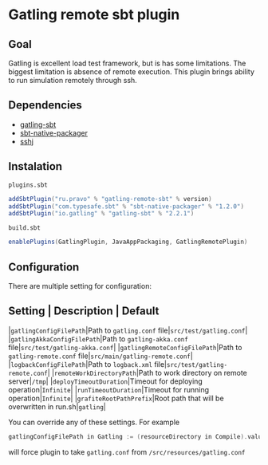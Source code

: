 # Gatling remote sbt plugin 

## Goal

Gatling is excellent load test framework, but is has some limitations. The biggest limitation is absence of remote execution. 
This plugin brings ability to run simulation remotely through ssh.

## Dependencies 

* [gatling-sbt](https://github.com/gatling/gatling-sbt)
* [sbt-native-packager](https://github.com/sbt/sbt-native-packager)
* [sshj](https://github.com/hierynomus/sshj)

## Instalation

`plugins.sbt`
```scala
addSbtPlugin("ru.pravo" % "gatling-remote-sbt" % version)
addSbtPlugin("com.typesafe.sbt" % "sbt-native-packager" % "1.2.0")
addSbtPlugin("io.gatling" % "gatling-sbt" % "2.2.1")
```

`build.sbt`
```scala
enablePlugins(GatlingPlugin, JavaAppPackaging, GatlingRemotePlugin)
```

## Configuration

There are multiple setting for configuration:

Setting | Description | Default 
---------------------
|`gatlingConfigFilePath`|Path to `gatling.conf` file|`src/test/gatling.conf`|
|`gatlingAkkaConfigFilePath`|Path to `gatling-akka.conf` file|`src/test/gatling-akka.conf`|
|`gatlingRemoteConfigFilePath`|Path to `gatling-remote.conf` file|`src/main/gatling-remote.conf`|
|`logbackConfigFilePath`|Path to `logback.xml` file|`src/test/gatling-remote.conf`|
|`remoteWorkDirectoryPath`|Path to work directory on remote server|`/tmp`|
|`deployTimeoutDuration`|Timeout for deploying operation|`Infinite`|
|`runTimeoutDuration`|Timeout for running operation|`Infinite`|
|`grafiteRootPathPrefix`|Root path that will be overwritten in run.sh|`gatling`|

You can override any of these settings. For example 

```scala
gatlingConfigFilePath in Gatling := (resourceDirectory in Compile).value / "gatling.conf"
```

will force plugin to take `gatling.conf` from `/src/resources/gatling.conf`